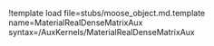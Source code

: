 !template load file=stubs/moose_object.md.template name=MaterialRealDenseMatrixAux syntax=/AuxKernels/MaterialRealDenseMatrixAux